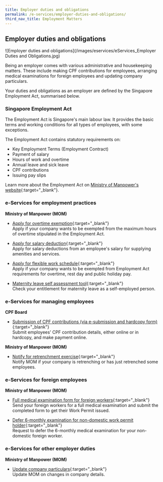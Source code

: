 ```yaml
---
title: Employer duties and obligations
permalink: /e-services/employer-duties-and-obligations/
third_nav_title: Employment Matters
---
```


## Employer duties and obligations

![Employer duties and obligations](/images/eservices/eServices_Employer Duties and Obligations.jpg)

Being an employer comes with various administrative and housekeeping matters. These include making CPF contributions for employees, arranging medical examinations for foreign employees and updating company particulars.

Your duties and obligations as an employer are defined by the Singapore Employment Act, summarised below.

### Singapore Employment Act

The Employment Act is Singapore's main labour law. It provides the basic terms and working conditions for all types of employees, with some exceptions.

The Employment Act contains statutory requirements on:

- Key Employment Terms (Employment Contract)
- Payment of salary
- Hours of work and overtime
- Annual leave and sick leave
- CPF contributions
- Issuing pay slips

Learn more about the Employment Act on [Ministry of Manpower's website](https://www.mom.gov.sg/employment-practices/employment-act){:target="_blank"}.

### e-Services for employment practices

**Ministry of Manpower (MOM)**

- [Apply for overtime exemption](https://www.mom.gov.sg/eservices/services/apply-for-overtime-exemption){:target="_blank"}
  <br>Apply if your company wants to be exempted from the maximum hours of overtime stipulated in the Employment Act.

- [Apply for salary deduction](https://www.mom.gov.sg/eservices/services/apply-for-salary-deduction){:target="_blank"}
  <br>Apply for salary deductions from an employee's salary for supplying amenities and services.

- [Apply for flexible work schedule](https://www.mom.gov.sg/employment-practices/flexible-work-schedule){:target="_blank"}
  <br>Apply if your company wants to be exempted from Employment Act requirements for overtime, rest day and public holiday pay.

- [Maternity leave self assessment tool](https://aceonline.mom.gov.sg/iaces/emcl/MaternityLeave.aspx){:target="_blank"}
  <br>Check your entitlement for maternity leave as a self-employed person.

### e-Services for managing employees

**CPF Board**

- [Submission of CPF contributions (via e-submission and hardcopy form)](https://www2.cpf.gov.sg/ert/dsa/spcpSelection.action){:target="_blank"}
  <br>Submit employees' CPF contribution details, either online or in hardcopy, and make payment online.

**Ministry of Manpower (MOM)**

- [Notify for retrenchment exercise](https://www.mom.gov.sg/eservices/services/notify-for-retrenchment-exercise){:target="_blank"}
  <br>Notify MOM if your company is retrenching or has just retrenched some employees.

### e-Services for foreign employees

**Ministry of Manpower (MOM)**

- [Full medical examination form for foreign workers](https://www.mom.gov.sg/-/media/mom/documents/services-forms/passes/medical_form.pdf){:target="_blank"}
  <br>Send your foreign workers for a full medical examination and submit the completed form to get their Work Permit issued.

- [Defer 6-monthly examination for non-domestic work permit holder](https://form.gov.sg/#!/5c08a2054857f900179e4094){:target="_blank"}
  <br>Request to defer the 6-monthly medical examination for your non-domestic foreign worker.

### e-Services for other employer duties

**Ministry of Manpower (MOM)**

- [Update company particulars](https://www.mom.gov.sg/passes-and-permits/employment-pass/notify-mom-of-changes){:target="_blank"}
  <br>Update MOM on changes in company details.
